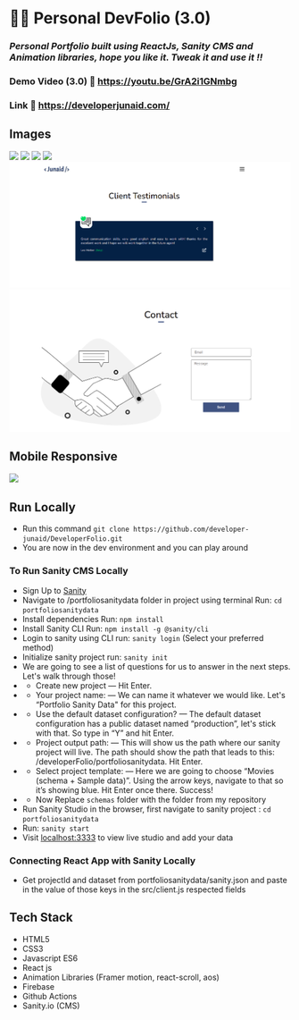 # 👨‍💻 Personal DevFolio (3.0)

### _Personal Portfolio built using ReactJs, Sanity CMS and Animation libraries, hope you like it. Tweak it and use it !!_

### Demo Video (3.0) :link: https://youtu.be/GrA2i1GNmbg

### Link :link: https://developerjunaid.com/

## Images

<img src='./project_images/home.png' />
<img src='./project_images/navbar.png' />
<img src='./project_images/services.png' />
<img src='./project_images/portfolio.png' />
<img src='./project_images/testimonials.png' />
<img src='./project_images/contact.png' />

## Mobile Responsive

<img src='./project_images/mobile.png' />

## Run Locally

- Run this command `git clone https://github.com/developer-junaid/DeveloperFolio.git`
- You are now in the dev environment and you can play around

### To Run Sanity CMS Locally

- Sign Up to [Sanity](https://www.sanity.io/)
- Navigate to /portfoliosanitydata folder in project using terminal Run: `cd portfoliosanitydata`
- Install dependencies Run: `npm install`
- Install Sanity CLI Run: `npm install -g @sanity/cli`
- Login to sanity using CLI run: `sanity login` (Select your preferred method)
- Initialize sanity project run: `sanity init`
- We are going to see a list of questions for us to answer in the next steps. Let's walk through those!
- - Create new project — Hit Enter.
- - Your project name: — We can name it whatever we would like. Let's “Portfolio Sanity Data" for this project.
- - Use the default dataset configuration? — The default dataset configuration has a public dataset named “production”, let's stick with that. So type in “Y” and hit Enter.
- - Project output path: — This will show us the path where our sanity project will live. The path should show the path that leads to this: /developerFolio/portfoliosanitydata. Hit Enter.
- - Select project template: — Here we are going to choose “Movies (schema + Sample data)”. Using the arrow keys, navigate to that so it’s showing blue. Hit Enter once there. Success!
- - Now Replace `schemas` folder with the folder from my repository
- Run Sanity Studio in the browser, first navigate to sanity project : `cd portfoliosanitydata`
- Run: `sanity start`
- Visit  [localhost:3333](http://localhost:3333/) to view live studio and add your data

### Connecting React App with Sanity Locally

- Get projectId and dataset from portfoliosanitydata/sanity.json and paste in the value of those keys in the src/client.js respected fields

## Tech Stack

- HTML5
- CSS3
- Javascript ES6
- React js
- Animation Libraries (Framer motion, react-scroll, aos)
- Firebase
- Github Actions
- Sanity.io (CMS)
